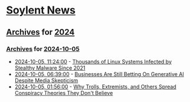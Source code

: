 # [Soylent News](../../../README.md)

## [Archives](../../index.md) for [2024](../index.md)

### [Archives](../../index.md) for [2024-10-05](index.md)

* [2024-10-05, 11:24:00](https://soylentnews.org/article.pl?sid=24/10/04/1456256&from=rss) - [Thousands of Linux Systems Infected by Stealthy Malware Since 2021](https://soylentnews.org/article.pl?sid=24/10/04/1456256&from=rss)
* [2024-10-05, 06:39:00](https://soylentnews.org/article.pl?sid=24/10/04/1450225&from=rss) - [Businesses Are Still Betting On Generative AI Despite Media Skepticism](https://soylentnews.org/article.pl?sid=24/10/04/1450225&from=rss)
* [2024-10-05, 01:56:00](https://soylentnews.org/article.pl?sid=24/10/04/1448214&from=rss) - [Why Trolls, Extremists, and Others Spread Conspiracy Theories They Don't Believe](https://soylentnews.org/article.pl?sid=24/10/04/1448214&from=rss)
